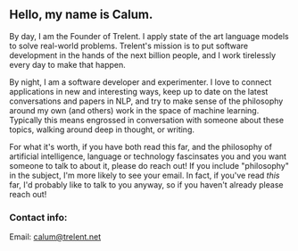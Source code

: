 ## Hello, my name is Calum.

By day, I am the Founder of Trelent. I apply state of the art language models to solve real-world problems. Trelent's mission is to put software development in the hands of the next billion people, and I work tirelessly every day to make that happen.

By night, I am a software developer and experimenter. I love to connect applications in new and interesting ways, keep up to date on the latest conversations and papers in NLP, and try to make sense of the philosophy around my own (and others) work in the space of machine learning. Typically this means engrossed in conversation with someone about these topics, walking around deep in thought, or writing.

For what it's worth, if you have both read this far, and the philosophy of artificial intelligence, language or technology fascinsates you and you want someone to talk to about it, please do reach out! If you include "philosophy" in the subject, I'm more likely to see your email. In fact, if you've read *this* far, I'd probably like to talk to you anyway, so if you haven't already please reach out!


### Contact info:
Email: [calum@trelent.net](mailto:calum@trelent.net)
